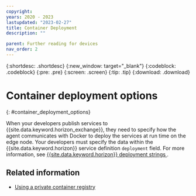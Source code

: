 ```yaml
---
copyright:
years: 2020 - 2023
lastupdated: "2023-02-27"
title: Container Deployment
description: ""

parent: Further reading for devices
nav_order: 2
---
```


{:shortdesc: .shortdesc}
{:new_window: target="_blank"}
{:codeblock: .codeblock}
{:pre: .pre}
{:screen: .screen}
{:tip: .tip}
{:download: .download}

# Container deployment options
{: #container_deployment_options}

When your developers publish services to {{site.data.keyword.horizon_exchange}}, they need to specify how the agent communicates with Docker to deploy the services at run time on the edge node. Your developers must specify the data within the {{site.data.keyword.horizon}} service definition `deployment` field. For more information, see [{{site.data.keyword.horizon}} deployment strings ](/docs/anax/docs/deployment_string/).

## Related information

* [Using a private container registry](container_registry.md)

